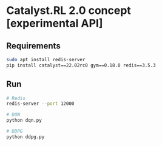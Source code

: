 # Catalyst.RL 2.0 concept [experimental API]

## Requirements
```bash
sudo apt install redis-server
pip install catalyst==22.02rc0 gym==0.18.0 redis==3.5.3
```

## Run
```bash
# Redis
redis-server --port 12000

# DQN
python dqn.py

# DDPG
python ddpg.py
```
